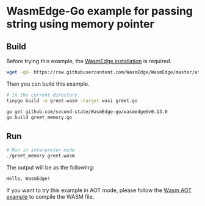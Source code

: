 # WasmEdge-Go example for passing string using memory pointer

## Build

Before trying this example, the [WasmEdge installation](https://wasmedge.org/docs/start/install) is required.

```bash
wget -qO- https://raw.githubusercontent.com/WasmEdge/WasmEdge/master/utils/install.sh | bash -s -- -v 0.13.0
```

Then you can build this example.

```bash
# In the current directory.
tinygo build -o greet.wasm -target wasi greet.go

go get github.com/second-state/WasmEdge-go/wasmedge@v0.13.0
go build greet_memory.go
```

## Run

```bash
# Run in interpreter mode
./greet_memory greet.wasm
```

The output will be as the following:

```bash
Hello, WasmEdge!
```

If you want to try this example in AOT mode, please follow the [Wasm AOT example](https://github.com/second-state/WasmEdge-go-examples/tree/master/go_WasmAOT) to compile the WASM file.
